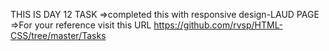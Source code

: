 THIS IS DAY 12 TASK
=>completed this with responsive design-LAUD PAGE
=>For your reference visit this URL https://github.com/rvsp/HTML-CSS/tree/master/Tasks